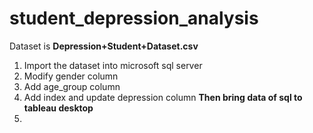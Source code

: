# student_depression_analysis

Dataset is **Depression+Student+Dataset.csv**
1. Import the dataset into microsoft sql server
2. Modify gender column
3. Add age_group column
4. Add index and update depression column
**Then bring data of sql to tableau desktop**
5. 


